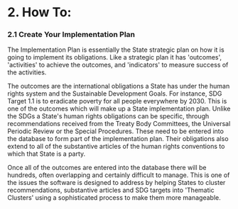 # 2. How To:

### 2.1 Create Your Implementation Plan

The Implementation Plan is essentially the State strategic plan on how it is going to implement its obligations. Like a strategic plan it has 'outcomes', 'activities' to achieve the outcomes, and 'indicators' to measure success of the activities. 

The outcomes are the international obligations a State has under the human rights system and the Sustainable Development Goals. For instance, SDG Target 1.1 is to eradicate poverty for all people everywhere by 2030. This is one of the outcomes which will make up a State implementation plan. Unlike the SDGs a State's human rights obligations can be specific, through recommendations received from the Treaty Body Committees, the Universal Periodic Review or the Special Procedures. These need to be entered into the database to form part of the implementation plan. Their obligations also extend to all of the substantive articles of the human rights conventions to which that State is a party. 

Once all of the outcomes are entered into the database there will be hundreds, often overlapping and certainly difficult to manage. This is one of the issues the software is designed to address by helping States to cluster recommendations, substantive articles and SDG targets into 'Thematic Clusters' using a sophisticated process to make them more manageable. 

